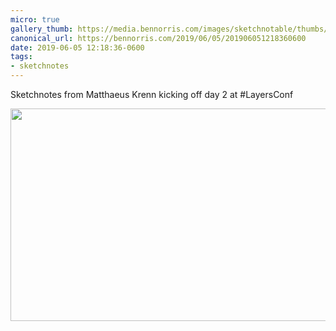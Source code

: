 ```yaml
---
micro: true
gallery_thumb: https://media.bennorris.com/images/sketchnotable/thumbs/layers-2019-krenn.jpg
canonical_url: https://bennorris.com/2019/06/05/201906051218360600
date: 2019-06-05 12:18:36-0600
tags:
- sketchnotes
---
```


Sketchnotes from Matthaeus Krenn kicking off day 2 at #LayersConf

<img src="https://media.bennorris.com/images/sketchnotable/layers-2019/layers-2019-krenn.jpg" width="600" height="340" alt="" />